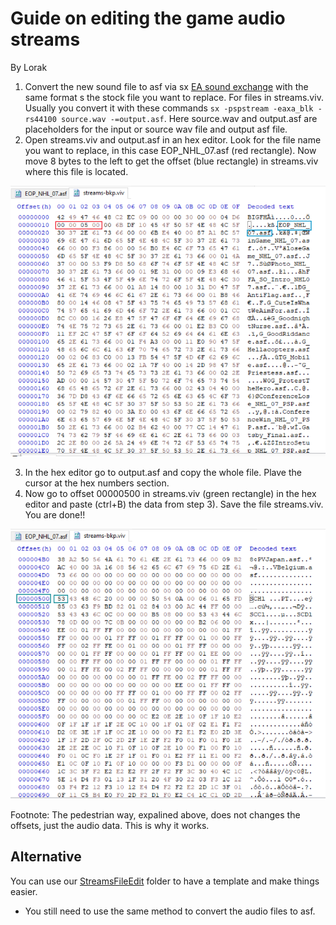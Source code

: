 # Guide on editing the game audio streams
By Lorak

1) Convert the new sound file to asf via sx [EA sound exchange](https://wiki.multimedia.cx/index.php/Electronic_Arts_Sound_eXchange) with the same format s the stock file you want to replace. For files in streams.viv. Usually you convert it with these commands `sx -pspstream -eaxa_blk -rs44100 source.wav -=output.asf`. Here source.wav and output.asf are placeholders for the input or source wav file and output
 asf file.
2) Open streams.viv and output.asf in an hex editor. Look for the file name you want to replace, in this case EOP_NHL_07.asf (red rectangle). Now move 8 bytes to the left to get the offset (blue rectangle) in streams.viv where this file is located.

![Hex Editor Image](https://github.com/Bunkai9448/NHL-07_public/blob/main/Audio-asf/hex_streams.viv.png)

3) In the hex editor go to output.asf and copy the whole file. Plave the cursor at the hex numbers section.
4) Now go to offset 00000500 in streams.viv (green rectangle) in the hex editor and paste (ctrl+B) the data from step 3). Save the file streams.viv.
You are done!!

![Hex Editor Image 2](https://github.com/Bunkai9448/NHL-07_public/blob/main/Audio-asf/hex2_streams.viv.png)

Footnote: The pedestrian way, expalined above, does not changes the offsets, just the audio data. This is why it works.


## Alternative

You can use our [StreamsFileEdit](https://github.com/Bunkai9448/NHL-07_public/tree/main/Audio-asf/StreamsFileEdit) folder to have a template and make things easier. 
* You still need to use the same method to convert the audio files to asf.
